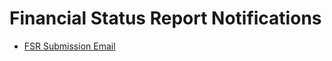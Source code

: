 # Financial Status Report Notifications

- [FSR Submission Email](https://github.com/department-of-veterans-affairs/va.gov-team/blob/master/products/Debt%20Resolution/Financial-Status-Report/Notifications/FSR-Submission-Email.md)
